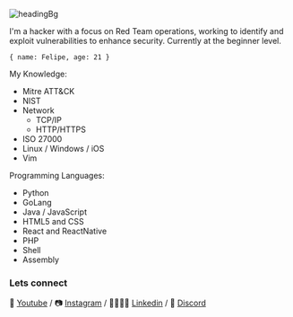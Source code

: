 ![headingBg](https://github.com/h3h394/h3h394/blob/master/img/codeBg.jpg)

I'm a hacker with a focus on Red Team operations, working to identify and exploit vulnerabilities to enhance security. Currently at the beginner level.


``
{ name: Felipe, age: 21 }
``

My Knowledge:
* Mitre ATT&CK
* NIST
* Network
  * TCP/IP
  * HTTP/HTTPS
* ISO 27000
* Linux / Windows / iOS
* Vim

Programming Languages:
* Python
* GoLang
* Java / JavaScript
* HTML5 and CSS
* React and ReactNative
* PHP
* Shell
* Assembly


### Lets connect

🎥 [Youtube][Youtube] / 📷 [Instagram][Instagram] / 👨‍👨‍👧‍👦 [Linkedin][Linkedin] / 🐧 [Discord][Discord]

[Youtube]: https://www.youtube.com/channel/UC96PvOMv01j3XejwOlAZP
[Instagram]: https://www.instagram.com/felps.rosa/
[Linkedin]: https://www.linkedin.com/in/apenas-um-rosa/
[Discord]: https://discord.gg/PP7K8Z
